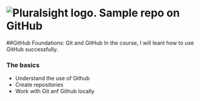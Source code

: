 # ![Pluralsight logo](https://gillcleerenpluralsight.blob.core.wondows.net/files/pluralsight-small.png). Sample repo on GitHub

##GitHub Foundations: Git and GitHub
In the course, I will leant how to use GitHub successfully.

### The basics
- Understand the use of Github
- Create repositories
- Work with Git anf Github locally
